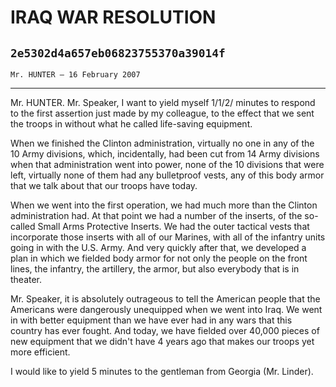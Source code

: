 # IRAQ WAR RESOLUTION
## `2e5302d4a657eb06823755370a39014f`
`Mr. HUNTER — 16 February 2007`

---


Mr. HUNTER. Mr. Speaker, I want to yield myself 1/1/2/ minutes to 
respond to the first assertion just made by my colleague, to the effect 
that we sent the troops in without what he called life-saving 
equipment.

When we finished the Clinton administration, virtually no one in any 
of the 10 Army divisions, which, incidentally, had been cut from 14 
Army divisions when that administration went into power, none of the 10 
divisions that were left, virtually none of them had any bulletproof 
vests, any of this body armor that we talk about that our troops have 
today.

When we went into the first operation, we had much more than the 
Clinton administration had. At that point we had a number of the 
inserts, of the so-called Small Arms Protective Inserts. We had the 
outer tactical vests that incorporate those inserts with all of our 
Marines, with all of the infantry units going in with the U.S. Army. 
And very quickly after that, we developed a plan in which we fielded 
body armor for not only the people on the front lines, the infantry, 
the artillery, the armor, but also everybody that is in theater.

Mr. Speaker, it is absolutely outrageous to tell the American people 
that the Americans were dangerously unequipped when we went into Iraq. 
We went in with better equipment than we have ever had in any wars that 
this country has ever fought. And today, we have fielded over 40,000 
pieces of new equipment that we didn't have 4 years ago that makes our 
troops yet more efficient.

I would like to yield 5 minutes to the gentleman from Georgia (Mr. 
Linder).